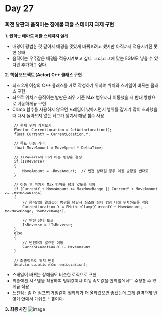 # Day 27

### 회전 발판과 움직이는 장애물 퍼즐 스테이지 과제 구현

**1. 원하는 테마로 퍼즐 스테이지 설계**

- 배경이 평범한 것 같아서 배경을 멋있게 바꿔보려고 했지만 아직까지 적용시키진 못한 상태
- 움직이는 우주같은 배경을 적용시켜보고 싶다. 그리고 그에 맞는 BGM도 넣을 수 있다면 추가하고 싶다.

**2. 핵심 오브젝트 (Actor) C++ 클래스 구현**

- 최소 2개 이상의 C++ 클래스를 새로 작성하기 위하여 위치와 스케일이 바뀌는 클래스 구현
- 좌우로 위치가 움직이는 발판은 좌우 기준 Max 범위까지 이동했을 시 반대 방향으로 이동하게끔 구현
- Clamp 함수를 사용하지 않으면 프레임이 낮아지면서 범위를 갑자기 많이 초과했을 때 다시 돌아오지 않는 버그가 생겨서 해당 함수 사용
```
    // 현재 위치 가져오기
    FVector CurrentLocation = GetActorLocation();
    float CurrentY = CurrentLocation.Y;

    // 목표 이동 거리
    float MoveAmount = MoveSpeed * DeltaTime;

    // IsReverse에 따라 이동 방향을 결정
    if (IsReverse)
    {
        MoveAmount = -MoveAmount;  // 반전 상태일 경우 이동 방향을 반대로
    }

    // 이동 후 위치가 Max 범위를 넘지 않도록 제어
    if (CurrentY + MoveAmount >= MaxMoveRange || CurrentY + MoveAmount <= -MaxMoveRange)
    {
        // 움직임의 결과값이 범위를 넘길시 최소와 최대 범위 내에 위치하도록 적용
        CurrentLocation.Y = FMath::Clamp(CurrentY + MoveAmount, -MaxMoveRange, MaxMoveRange);

        // 반전 상태 토글
        IsReverse = !IsReverse;
    }
    else
    {
        // 반전하지 않으면 이동
        CurrentLocation.Y += MoveAmount;
    }

    // 최종적으로 위치 반영
    SetActorLocation(CurrentLocation);
```
- 스케일이 바뀌는 장애물도 비슷한 로직으로 구현
- 리플렉션 시스템을 적용하여 범위값이나 이동 속도값을 언리얼에서도 수정할 수 있게끔 적용
- 느낀점 : 좀 더 점프맵 게임같이 퀄리티가 더 올라갔으면 좋겠는데 그게 완벽하게 반영이 안돼서 아쉬운 느낌이다.

**3. 최종 사진**
![image](https://github.com/user-attachments/assets/b70309b2-ab50-46e7-b2f5-deb9ac361b36)
